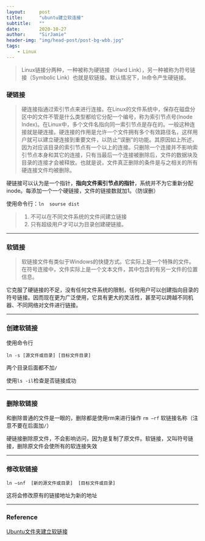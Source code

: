 ```yaml
---
layout:     post
title:      "ubuntu建立软连接"
subtitle:   ""
date:       2020-10-27
author:     "SirJamie"
header-img: "img/head-post/post-bg-wbb.jpg"
tags:
    - Linux
---
```


> Linux链接分两种，一种被称为硬链接（Hard Link），另一种被称为符号链接（Symbolic Link）也就是软链接。默认情况下，ln命令产生硬链接。

### 硬链接

> 硬连接指通过索引节点来进行连接。在Linux的文件系统中，保存在磁盘分区中的文件不管是什么类型都给它分配一个编号，称为索引节点号(Inode Index)。在Linux中，多个文件名指向同一索引节点是存在的。一般这种连接就是硬连接。硬连接的作用是允许一个文件拥有多个有效路径名，这样用户就可以建立硬连接到重要文件，以防止“误删”的功能。其原因如上所述，因为对应该目录的索引节点有一个以上的连接。只删除一个连接并不影响索引节点本身和其它的连接，只有当最后一个连接被删除后，文件的数据块及目录的连接才会被释放。也就是说，文件真正删除的条件是与之相关的所有硬连接文件均被删除。

硬链接可以认为是一个指针，**指向文件索引节点的指针**，系统并不为它重新分配inode。每添加一个一个硬链接，文件的链接数就加1。（防误删）

使用命令行：```ln  sourse dist```

>1. 不可以在不同文件系统的文件间建立链接 
>2. 只有超级用户才可以为目录创建硬链接。

---

### 软链接

> 软链接文件有类似于Windows的快捷方式。它实际上是一个特殊的文件。在符号连接中，文件实际上是一个文本文件，其中包含的有另一文件的位置信息。

它克服了硬链接的不足，没有任何文件系统的限制，任何用户可以创建指向目录的符号链接。因而现在更为广泛使用，它具有更大的灵活性，甚至可以跨越不同机器、不同网络对文件进行链接。

---

### 创建软链接

使用命令行

```ln -s [源文件或目录] [目标文件目录]```

两个目录后面都不加```/```

使用```ls -il```检查是否链接成功

---

### 删除软链接

和删除普通的文件是一眼的，删除都是使用rm来进行操作
```rm –rf``` 软链接名称（注意不要在后面加```/```）

硬链接删除原文件，不会影响访问，因为是复制了原文件。软链接，又叫符号链接，删除原文件会使所有的软连接失效

---

### 修改软链接

```ln –snf  [新的源文件或目录]  [目标文件或目录]```

这将会修改原有的链接地址为新的地址

---

### Reference
[Ubuntu文件夹建立软链接](https://kukksaku.github.io/2019/02/02/Ubuntu文件夹建立软链接/)